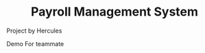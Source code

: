 <h1 align="center">Payroll Management System</h1>
<p>Project by Hercules</p>
<p>Demo For teammate</p>
